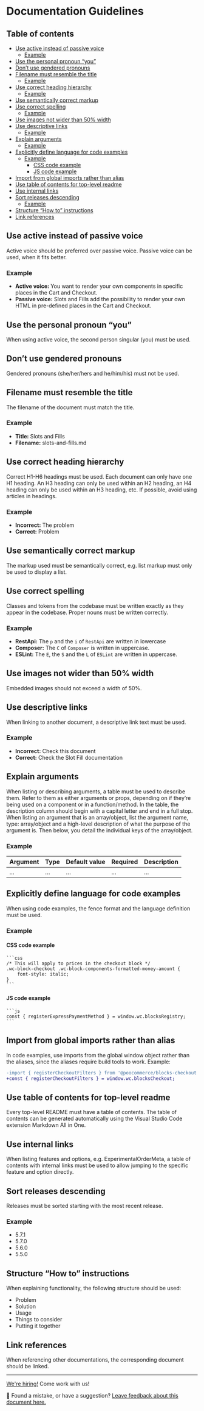 # Documentation Guidelines <!-- omit in toc -->

## Table of contents <!-- omit in toc -->

-   [Use active instead of passive voice](#use-active-instead-of-passive-voice)
    -   [Example](#example)
-   [Use the personal pronoun “you”](#use-the-personal-pronoun-you)
-   [Don’t use gendered pronouns](#dont-use-gendered-pronouns)
-   [Filename must resemble the title](#filename-must-resemble-the-title)
    -   [Example](#example-1)
-   [Use correct heading hierarchy](#use-correct-heading-hierarchy)
    -   [Example](#example-2)
-   [Use semantically correct markup](#use-semantically-correct-markup)
-   [Use correct spelling](#use-correct-spelling)
    -   [Example](#example-3)
-   [Use images not wider than 50% width](#use-images-not-wider-than-50-width)
-   [Use descriptive links](#use-descriptive-links)
    -   [Example](#example-4)
-   [Explain arguments](#explain-arguments)
    -   [Example](#example-5)
-   [Explicitly define language for code examples](#explicitly-define-language-for-code-examples)
    -   [Example](#example-6)
        -   [CSS code example](#css-code-example)
        -   [JS code example](#js-code-example)
-   [Import from global imports rather than alias](#import-from-global-imports-rather-than-alias)
-   [Use table of contents for top-level readme](#use-table-of-contents-for-top-level-readme)
-   [Use internal links](#use-internal-links)
-   [Sort releases descending](#sort-releases-descending)
    -   [Example](#example-7)
-   [Structure “How to” instructions](#structure-how-to-instructions)
-   [Link references](#link-references)

## Use active instead of passive voice

Active voice should be preferred over passive voice. Passive voice can be used, when it fits better.

### Example

-   **Active voice:** You want to render your own components in specific places in the Cart and Checkout.
-   **Passive voice:** Slots and Fills add the possibility to render your own HTML in pre-defined places in the Cart and Checkout.

## Use the personal pronoun “you”

When using active voice, the second person singular (you) must be used.

## Don’t use gendered pronouns

Gendered pronouns (she/her/hers and he/him/his) must not be used.

## Filename must resemble the title

The filename of the document must match the title.

### Example

-   **Title:** Slots and Fills
-   **Filename:** slots-and-fills.md

## Use correct heading hierarchy

Correct H1-H6 headings must be used. Each document can only have one H1 heading. An H3 heading can only be used within an H2 heading, an H4 heading can only be used within an H3 heading, etc. If possible, avoid using articles in headings.

### Example

-   **Incorrect:** The problem
-   **Correct:** Problem

## Use semantically correct markup

The markup used must be semantically correct, e.g. list markup must only be used to display a list.

## Use correct spelling

Classes and tokens from the codebase must be written exactly as they appear in the codebase. Proper nouns must be written correctly.

### Example

-   **RestApi:** The `p` and the `i` of `RestApi` are written in lowercase
-   **Composer:** The `C` of `Composer` is written in uppercase.
-   **ESLint:** The `E`, the `S` and the `L` of `ESLint` are written in uppercase.

## Use images not wider than 50% width

Embedded images should not exceed a width of 50%.

## Use descriptive links

When linking to another document, a descriptive link text must be used.

### Example

-   **Incorrect:** Check this document
-   **Correct:** Check the Slot Fill documentation

## Explain arguments

When listing or describing arguments, a table must be used to describe them. Refer to them as either arguments or props, depending on if they’re being used on a component or in a function/method. In the table, the description column should begin with a capital letter and end in a full stop. When listing an argument that is an array/object, list the argument name, type: array/object and a high-level description of what the purpose of the argument is. Then below, you detail the individual keys of the array/object.

### Example

| Argument | Type | Default value | Required | Description |
| -------- | ---- | ------------- | -------- | ----------- |
| ...      | ...  | ...           | ...      | ...         |

## Explicitly define language for code examples

When using code examples, the fence format and the language definition must be used.

### Example

#### CSS code example

````text
```css
/* This will apply to prices in the checkout block */
.wc-block-checkout .wc-block-components-formatted-money-amount {
	font-style: italic;
}
```
````

#### JS code example

````text
```js
const { registerExpressPaymentMethod } = window.wc.blocksRegistry;
```
````

## Import from global imports rather than alias

In code examples, use imports from the global window object rather than the aliases, since the aliases require build tools to work. Example:

```diff
-import { registerCheckoutFilters } from '@poocommerce/blocks-checkout';
+const { registerCheckoutFilters } = window.wc.blocksCheckout;
```

## Use table of contents for top-level readme

Every top-level README must have a table of contents. The table of contents can be generated automatically using the Visual Studio Code extension Markdown All in One.

## Use internal links

When listing features and options, e.g. ExperimentalOrderMeta, a table of contents with internal links must be used to allow jumping to the specific feature and option directly.

## Sort releases descending

Releases must be sorted starting with the most recent release.

### Example

-   5.7.1
-   5.7.0
-   5.6.0
-   5.5.0

## Structure “How to” instructions

When explaining functionality, the following structure should be used:

-   Problem
-   Solution
-   Usage
-   Things to consider
-   Putting it together

## Link references

When referencing other documentations, the corresponding document should be linked.

<!-- FEEDBACK -->

---

[We're hiring!](https://poocommerce.com/careers/) Come work with us!

🐞 Found a mistake, or have a suggestion? [Leave feedback about this document here.](https://github.com/poocommerce/poocommerce/issues/new?assignees=&labels=type%3A+documentation&template=suggestion-for-documentation-improvement-correction.md&title=Feedback%20on%20./docs/contributors/documentation-guidelines.md)

<!-- /FEEDBACK -->
